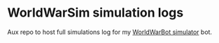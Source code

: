 # WorldWarSim simulation logs
Aux repo to host full simulations log for my [WorldWarBot simulator](https://github.com/agubelu/wwsim) bot.